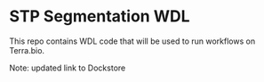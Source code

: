 # STP Segmentation WDL

This repo contains WDL code that will be used to run workflows on Terra.bio.

Note: updated link to Dockstore

